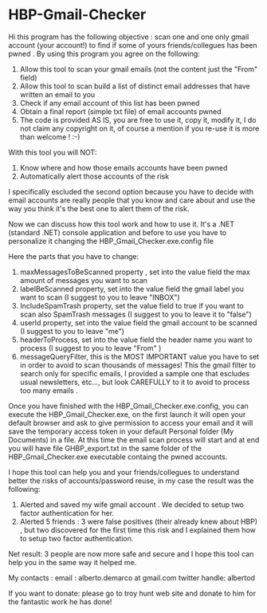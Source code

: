 # HBP-Gmail-Checker
Hi this program has the following objective : scan one and one only gmail account (your account!) 
to find if some of yours friends/collegues has been pwned .
By using this program you agree on the following:
1) Allow this tool to scan your gmail emails (not the content just the "From" field)
2) Allow this tool to scan build a list of distinct email addresses that have written an email to you
3) Check if any email account of this list has been pwned 
4) Obtain a final report (simple txt file) of email accounts pwned
5) The code is provided AS IS, you are free to use it, copy it, modify it, I do not claim any copyright on it, of course a mention if you re-use it is more than welcome ! :-)

With this tool you will NOT:
1) Know where and how those emails accounts have been pwned
2) Automatically alert those accounts of the risk

I specifically escluded the second option because you have to decide with email accounts 
are really people that you know and care about and use the way you think it's the best one to alert them
of the risk.

Now we can discuss how this tool work and how to use it.
It's a .NET (standard .NET) console application and before to use you have to personalize it changing the HBP_Gmail_Checker.exe.config file

Here the parts that you have to change:
1)  maxMessagesToBeScanned property , set into the value field the max amount of messages you want to scan
2)  labelBeScanned property, set into the value field the gmail label you want to scan (I suggest to you to leave "INBOX")
3)  IncludeSpamTrash property, set the value field to true if you want to scan also SpamTrash messages  (I suggest to you to leave it to "false")
4)  userId property, set into the value field the gmail account to be scanned (I suggest to you to leave "me")
5)  headerToProcess, set into the value field the header name you want to process  (I suggest to you to leave "From" )
6)  messageQueryFilter, this is the MOST IMPORTANT value you have to set in order to avoid to scan thousands of messages! 
    This the gmail filter to search only for specific emails, I provided a sample one that escludes usual newsletters, etc..., 
	but look CAREFULLY to it to avoid to process too many emails .

Once you have finished with the HBP_Gmail_Checker.exe.config, you can execute the HBP_Gmail_Checker.exe,
on the first launch it will open your default browser and ask to give permission to access your email
and it will save the temporary access token in your default Personal folder (My Documents) in a file.
At this time the email scan process will start and at end you will have file GHBP_export.txt in the same folder
of the HBP_Gmail_Checker.exe executable containg the pwned accounts.

I hope this tool can help you and your friends/collegues to understand better the risks of accounts/password reuse, 
in my case the result was the following:
1) Alerted and saved my wife gmail account . We decided to setup two factor authentication for her.
2) Alerted 5 friends : 3 were false positives (their already knew about HBP) , but two discovered for the first time this risk and I explained them how to setup two factor authentication.

Net result: 3 people are now more safe and secure and I hope this tool can help you in the same way it helped me.

My contacts :
email : alberto.demarco at  gmail.com
twitter handle: albertod

If you want to donate: please go to troy hunt web site and donate to him for the fantastic work he has done!
